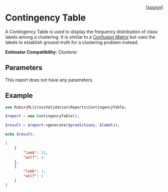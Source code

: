 <span style="float:right;"><a href="https://github.com/RubixML/ML/blob/master/src/CrossValidation/Reports/ContingencyTable.php">[source]</a></span>

# Contingency Table
A Contingency Table is used to display the frequency distribution of class labels among a clustering. It is similar to a [Confusion Matrix](confusion-matrix.md) but uses the labels to establish ground-truth for a clustering problem instead.

**Estimator Compatibility:** Clusterer

## Parameters
This report does not have any parameters.

## Example
```php
use Rubix\ML\CrossValidation\Reports\ContingencyTable;

$report = new ContingencyTable();

$result = $report->generate($predictions, $labels);

echo $result;
```

```json
[
    {
        "lamb": 11,
        "wolf": 2
    },
    {
        "lamb": 1,
        "wolf": 5
    }
]
```